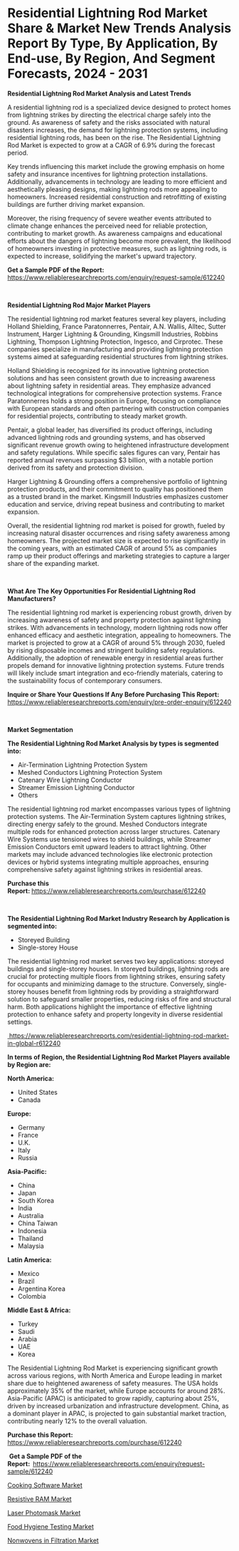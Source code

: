 <p><h1>Residential Lightning Rod Market Share & Market New Trends Analysis Report By Type, By Application, By End-use, By Region, And Segment Forecasts, 2024 - 2031</h1></p><p><strong>Residential Lightning Rod Market Analysis and Latest Trends</strong></p>
<p><p>A residential lightning rod is a specialized device designed to protect homes from lightning strikes by directing the electrical charge safely into the ground. As awareness of safety and the risks associated with natural disasters increases, the demand for lightning protection systems, including residential lightning rods, has been on the rise. The Residential Lightning Rod Market is expected to grow at a CAGR of 6.9% during the forecast period. </p><p>Key trends influencing this market include the growing emphasis on home safety and insurance incentives for lightning protection installations. Additionally, advancements in technology are leading to more efficient and aesthetically pleasing designs, making lightning rods more appealing to homeowners. Increased residential construction and retrofitting of existing buildings are further driving market expansion. </p><p>Moreover, the rising frequency of severe weather events attributed to climate change enhances the perceived need for reliable protection, contributing to market growth. As awareness campaigns and educational efforts about the dangers of lightning become more prevalent, the likelihood of homeowners investing in protective measures, such as lightning rods, is expected to increase, solidifying the market's upward trajectory.</p></p>
<p><strong>Get a Sample PDF of the Report:&nbsp;</strong> <a href="https://www.reliableresearchreports.com/enquiry/request-sample/612240?utm_campaign=28&utm_medium=2&utm_source=Github&utm_content=ia&utm_term=29092024&utm_id=residential-lightning-rod">https://www.reliableresearchreports.com/enquiry/request-sample/612240</a></p>
<p>&nbsp;</p>
<p><strong>Residential Lightning Rod Major Market Players</strong></p>
<p><p>The residential lightning rod market features several key players, including Holland Shielding, France Paratonnerres, Pentair, A.N. Wallis, Alltec, Sutter Instrument, Harger Lightning & Grounding, Kingsmill Industries, Robbins Lightning, Thompson Lightning Protection, Ingesco, and Cirprotec. These companies specialize in manufacturing and providing lightning protection systems aimed at safeguarding residential structures from lightning strikes.</p><p>Holland Shielding is recognized for its innovative lightning protection solutions and has seen consistent growth due to increasing awareness about lightning safety in residential areas. They emphasize advanced technological integrations for comprehensive protection systems. France Paratonnerres holds a strong position in Europe, focusing on compliance with European standards and often partnering with construction companies for residential projects, contributing to steady market growth.</p><p>Pentair, a global leader, has diversified its product offerings, including advanced lightning rods and grounding systems, and has observed significant revenue growth owing to heightened infrastructure development and safety regulations. While specific sales figures can vary, Pentair has reported annual revenues surpassing $3 billion, with a notable portion derived from its safety and protection division.</p><p>Harger Lightning & Grounding offers a comprehensive portfolio of lightning protection products, and their commitment to quality has positioned them as a trusted brand in the market. Kingsmill Industries emphasizes customer education and service, driving repeat business and contributing to market expansion.</p><p>Overall, the residential lightning rod market is poised for growth, fueled by increasing natural disaster occurrences and rising safety awareness among homeowners. The projected market size is expected to rise significantly in the coming years, with an estimated CAGR of around 5% as companies ramp up their product offerings and marketing strategies to capture a larger share of the expanding market.</p></p>
<p>&nbsp;</p>
<p><strong>What Are The Key Opportunities For Residential Lightning Rod Manufacturers?</strong></p>
<p><p>The residential lightning rod market is experiencing robust growth, driven by increasing awareness of safety and property protection against lightning strikes. With advancements in technology, modern lightning rods now offer enhanced efficacy and aesthetic integration, appealing to homeowners. The market is projected to grow at a CAGR of around 5% through 2030, fueled by rising disposable incomes and stringent building safety regulations. Additionally, the adoption of renewable energy in residential areas further propels demand for innovative lightning protection systems. Future trends will likely include smart integration and eco-friendly materials, catering to the sustainability focus of contemporary consumers.</p></p>
<p><strong>Inquire or Share Your Questions If Any Before Purchasing This Report:</strong> <a href="https://www.reliableresearchreports.com/enquiry/pre-order-enquiry/612240?utm_campaign=28&utm_medium=2&utm_source=Github&utm_content=ia&utm_term=29092024&utm_id=residential-lightning-rod">https://www.reliableresearchreports.com/enquiry/pre-order-enquiry/612240</a></p>
<p>&nbsp;</p>
<p><strong>Market Segmentation</strong></p>
<p><strong>The Residential Lightning Rod Market Analysis by types is segmented into:</strong></p>
<p><ul><li>Air-Termination Lightning Protection System</li><li>Meshed Conductors Lightning Protection System</li><li>Catenary Wire Lightning Conductor</li><li>Streamer Emission Lightning Conductor</li><li>Others</li></ul></p>
<p><p>The residential lightning rod market encompasses various types of lightning protection systems. The Air-Termination System captures lightning strikes, directing energy safely to the ground. Meshed Conductors integrate multiple rods for enhanced protection across larger structures. Catenary Wire Systems use tensioned wires to shield buildings, while Streamer Emission Conductors emit upward leaders to attract lightning. Other markets may include advanced technologies like electronic protection devices or hybrid systems integrating multiple approaches, ensuring comprehensive safety against lightning strikes in residential areas.</p></p>
<p><strong>Purchase this Report:&nbsp;</strong><a href="https://www.reliableresearchreports.com/purchase/612240?utm_campaign=28&utm_medium=2&utm_source=Github&utm_content=ia&utm_term=29092024&utm_id=residential-lightning-rod">https://www.reliableresearchreports.com/purchase/612240</a></p>
<p>&nbsp;</p>
<p><strong>The Residential Lightning Rod Market Industry Research by Application is segmented into:</strong></p>
<p><ul><li>Storeyed Building</li><li>Single-storey House</li></ul></p>
<p><p>The residential lightning rod market serves two key applications: storeyed buildings and single-storey houses. In storeyed buildings, lightning rods are crucial for protecting multiple floors from lightning strikes, ensuring safety for occupants and minimizing damage to the structure. Conversely, single-storey houses benefit from lightning rods by providing a straightforward solution to safeguard smaller properties, reducing risks of fire and structural harm. Both applications highlight the importance of effective lightning protection to enhance safety and property longevity in diverse residential settings.</p></p>
<p><a href="https://www.reliableresearchreports.com/residential-lightning-rod-market-in-global-r612240?utm_campaign=28&utm_medium=2&utm_source=Github&utm_content=ia&utm_term=29092024&utm_id=residential-lightning-rod">&nbsp;https://www.reliableresearchreports.com/residential-lightning-rod-market-in-global-r612240</a></p>
<p><strong>In terms of Region, the Residential Lightning Rod Market Players available by Region are:</strong></p>
<p>
    <p> <strong> North America: </strong>
        <ul>
            <li>United States</li>
            <li>Canada</li>
        </ul>
        </p> 
    <p> <strong> Europe: </strong>
        <ul>
            <li>Germany</li>
            <li>France</li>
            <li>U.K.</li>
            <li>Italy</li>
            <li>Russia</li>
        </ul>
        </p> 
    <p> <strong> Asia-Pacific: </strong>
        <ul>
            <li>China</li>
            <li>Japan</li>
            <li>South Korea</li>
            <li>India</li>
            <li>Australia</li>
            <li>China Taiwan</li>
            <li>Indonesia</li>
            <li>Thailand</li>
            <li>Malaysia</li>
        </ul>
        </p> 
    <p> <strong> Latin America: </strong>
        <ul>
            <li>Mexico</li>
            <li>Brazil</li>
            <li>Argentina Korea</li>
            <li>Colombia</li>
        </ul>
        </p> 
    <p> <strong> Middle East & Africa: </strong>
        <ul>
            <li>Turkey</li>
            <li>Saudi</li>
            <li>Arabia</li>
            <li>UAE</li>
            <li>Korea</li>
        </ul>
    </p>
    </p>
<p><p>The Residential Lightning Rod Market is experiencing significant growth across various regions, with North America and Europe leading in market share due to heightened awareness of safety measures. The USA holds approximately 35% of the market, while Europe accounts for around 28%. Asia-Pacific (APAC) is anticipated to grow rapidly, capturing about 25%, driven by increased urbanization and infrastructure development. China, as a dominant player in APAC, is projected to gain substantial market traction, contributing nearly 12% to the overall valuation.</p></p>
<p><strong>Purchase this Report: </strong><a href="https://www.reliableresearchreports.com/purchase/612240?utm_campaign=28&utm_medium=2&utm_source=Github&utm_content=ia&utm_term=29092024&utm_id=residential-lightning-rod">https://www.reliableresearchreports.com/purchase/612240</a></p>
<p>&nbsp;<strong>Get a Sample PDF of the Report:&nbsp;&nbsp;</strong><a href="https://www.reliableresearchreports.com/enquiry/request-sample/612240?utm_campaign=28&utm_medium=2&utm_source=Github&utm_content=ia&utm_term=29092024&utm_id=residential-lightning-rod">https://www.reliableresearchreports.com/enquiry/request-sample/612240</a></p>
<p><strong></strong></p>
<p><p><a href="https://www.linkedin.com/pulse/cooking-software-market-forecast-global-trends-analysis-from-6h58f?utm_campaign=28&utm_medium=2&utm_source=Github&utm_content=ia&utm_term=29092024&utm_id=residential-lightning-rod">Cooking Software Market</a></p><p><a href="https://issuu.com/reportprime-2/docs/resistive-ram-market-size-2030.pptx_1ff378bf6c0dc5?utm_campaign=28&utm_medium=2&utm_source=Github&utm_content=ia&utm_term=29092024&utm_id=residential-lightning-rod">Resistive RAM Market</a></p><p><a href="https://issuu.com/reportprime-2/docs/laser-photomask-market-size-2030.pp_e19152f8413dea?utm_campaign=28&utm_medium=2&utm_source=Github&utm_content=ia&utm_term=29092024&utm_id=residential-lightning-rod">Laser Photomask Market</a></p><p><a href="https://www.linkedin.com/pulse/future-ready-strategic-insights-global-food-hygiene-testing-iummf?utm_campaign=28&utm_medium=2&utm_source=Github&utm_content=ia&utm_term=29092024&utm_id=residential-lightning-rod">Food Hygiene Testing Market</a></p><p><a href="https://github.com/SamiaChowdhury801/Market-Research-Report-List-1/blob/main/nonwovens-in-filtration-market.md?utm_campaign=28&utm_medium=2&utm_source=Github&utm_content=ia&utm_term=29092024&utm_id=residential-lightning-rod">Nonwovens in Filtration Market</a></p></p>